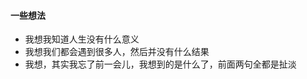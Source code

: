 
#### **一些想法**   

* 我想我知道人生没有什么意义   
* 我想我们都会遇到很多人，然后并没有什么结果   
* 我想，其实我忘了前一会儿，我想到的是什么了，前面两句全都是扯淡 





